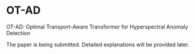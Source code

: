 # OT-AD
OT-AD: Optimal Transport-Aware Transformer for Hyperspectral Anomaly Detection

The paper is being submitted. Detailed explanations will be provided later.
